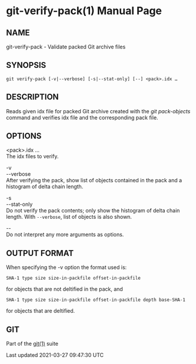 # git-verify-pack(1) Manual Page

## NAME

git-verify-pack - Validate packed Git archive files

## SYNOPSIS

    git verify-pack [-v|--verbose] [-s|--stat-only] [--] <pack>.idx …​

## DESCRIPTION

Reads given idx file for packed Git archive created with the _git pack-objects_ command and verifies idx file and the corresponding pack file.

## OPTIONS

&lt;pack&gt;.idx …​  
The idx files to verify.

-v  
--verbose  
After verifying the pack, show list of objects contained in the pack and a histogram of delta chain length.

-s  
--stat-only  
Do not verify the pack contents; only show the histogram of delta chain length. With `--verbose`, list of objects is also shown.

--  
Do not interpret any more arguments as options.

## OUTPUT FORMAT

When specifying the -v option the format used is:

    SHA-1 type size size-in-packfile offset-in-packfile

for objects that are not deltified in the pack, and

    SHA-1 type size size-in-packfile offset-in-packfile depth base-SHA-1

for objects that are deltified.

## GIT

Part of the [git(1)](git.html) suite

Last updated 2021-03-27 09:47:30 UTC
